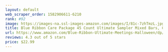 ```yaml
---
layout: default 
﻿web_scraper_order: 1582906611-6210
rank: #92
image: https://images-na.ssl-images-amazon.com/images/I/81c-7zhTmzL.jpg
title: Blue Ribbon Care Package 45 Count Ultimate Sampler Mixed Bars, Cookies, Chips, Candy…
url: https://www.amazon.com/Blue-Ribbon-Ultimate-Meetings-Halloween/dp/B072BPPSCF/ref=zg_mw_grocery_92?_encoding=UTF8&psc=1&refRID=XTVGWZMF6K6B536217C1
reviews: 4.3 out of 5 stars
price: $22.99 
---
```

